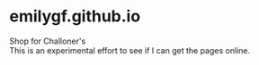 # emilygf.github.io
Shop for Challoner's <br>
This is an experimental effort to see if I can get the pages online.
